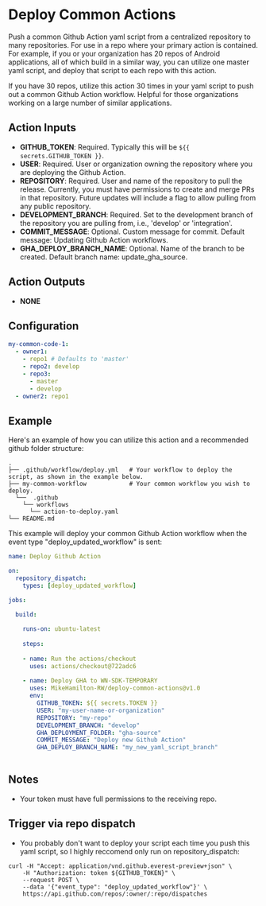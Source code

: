 # Deploy Common Actions
Push a common Github Action yaml script from a centralized repository to many repositories. For use in a repo where your primary action is contained. For example, if you or your organization has 20 repos of Android applications, all of which build in a similar way, you can utilize one master yaml script, and deploy that script to each repo with this action.

If you have 30 repos, utilize this action 30 times in your yaml script to push out a common Github Action workflow. Helpful for those organizations working on a large number of similar applications.


## Action Inputs
- **GITHUB_TOKEN**: Required. Typically this will be `${{ secrets.GITHUB_TOKEN }}`.
- **USER**: Required. User or organization owning the repository where you are deploying the Github Action.
- **REPOSITORY**: Required. User and name of the repository to pull the release. Currently, you must have permissions to create and merge PRs in that repository. Future updates will include a flag to allow pulling from any public repository.
- **DEVELOPMENT_BRANCH**: Required. Set to the development branch of the repository you are pulling from, i.e., 'develop' or 'integration'.
- **COMMIT_MESSAGE**: Optional. Custom message for commit. Default message: Updating Github Action workflows.
- **GHA_DEPLOY_BRANCH_NAME**: Optional. Name of the branch to be created. Default branch name: update_gha_source.

## Action Outputs
- **NONE**

## Configuration

```yaml
my-common-code-1:
  - owner1:
    - repo1 # Defaults to 'master'
    - repo2: develop
    - repo3:
      - master
      - develop
  - owner2: repo1
```

## Example
Here's an example of how you can utilize this action and a recommended github folder structure:

    .
    ├── .github/workflow/deploy.yml   # Your workflow to deploy the script, as shown in the example below.
    ├── my-common-workflow            # Your common workflow you wish to deploy. 
      └──  .github
        └── workflows
          └── action-to-deploy.yaml
    └── README.md
    
This example will deploy your common Github Action workflow when the event type "deploy_updated_workflow" is sent:

```yml
name: Deploy Github Action

on:
  repository_dispatch:
    types: [deploy_updated_workflow]

jobs:

  build:
  
    runs-on: ubuntu-latest
    
    steps:
    
    - name: Run the actions/checkout
      uses: actions/checkout@722adc6
      
    - name: Deploy GHA to WN-SDK-TEMPORARY
      uses: MikeHamilton-RW/deploy-common-actions@v1.0
      env:
        GITHUB_TOKEN: ${{ secrets.TOKEN }}
        USER: "my-user-name-or-organization"
        REPOSITORY: "my-repo"
        DEVELOPMENT_BRANCH: "develop"
        GHA_DEPLOYMENT_FOLDER: "gha-source"
        COMMIT_MESSAGE: "Deploy new Github Action"
        GHA_DEPLOY_BRANCH_NAME: "my_new_yaml_script_branch"
    
```

## Notes
- Your token must have full permissions to the receiving repo. 


## Trigger via repo dispatch
- You probably don't want to deploy your script each time you push this yaml script, so I highly reccomend only run on repository_dispatch:
```
curl -H "Accept: application/vnd.github.everest-preview+json" \
    -H "Authorization: token ${GITHUB_TOKEN}" \
    --request POST \
    --data '{"event_type": "deploy_updated_workflow"}' \
    https://api.github.com/repos/:owner/:repo/dispatches
```  
